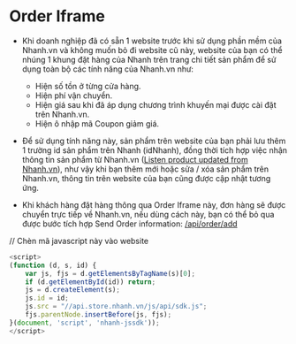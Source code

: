 # Order Iframe

- Khi doanh nghiệp đã có sẵn 1 website trước khi sử dụng phần mềm của Nhanh.vn và không muốn bỏ đi website cũ này, website của bạn có thể nhúng 1 khung đặt hàng của Nhanh trên trang chi tiết sản phẩm để sử dụng toàn bộ các tính năng của Nhanh.vn như:

  - Hiện số tồn ở từng cửa hàng.
  - Hiện phí vận chuyển.
  - Hiện giá sau khi đã áp dụng chương trình khuyến mại được cài đặt trên Nhanh.vn.
  - Hiện ô nhập mã Coupon giảm giá.


- Để sử dụng tính năng này, sản phẩm trên website của bạn phải lưu thêm 1 trường id sản phẩm trên Nhanh (idNhanh), đồng thời tích hợp việc nhận thông tin sản phẩm từ Nhanh.vn ([Listen product updated from Nhanh.vn](product/add.md)), như vậy khi bạn thêm mới hoặc sửa / xóa sản phẩm trên Nhanh.vn, thông tin trên website của bạn cũng được cập nhật tương ứng.

- Khi khách hàng đặt hàng thông qua Order Iframe này, đơn hàng sẽ được chuyển trực tiếp về Nhanh.vn, nếu dùng cách này, bạn có thể bỏ qua được bước tích hợp Send Order information: [/api/order/add](order/add.md)

// Chèn mã javascript này vào website
```js
<script>
(function (d, s, id) {
	var js, fjs = d.getElementsByTagName(s)[0];
	if (d.getElementById(id)) return;
	js = d.createElement(s);
	js.id = id;
	js.src = "//api.store.nhanh.vn/js/api/sdk.js";
	fjs.parentNode.insertBefore(js, fjs);
}(document, 'script', 'nhanh-jssdk'));
</script>

```
